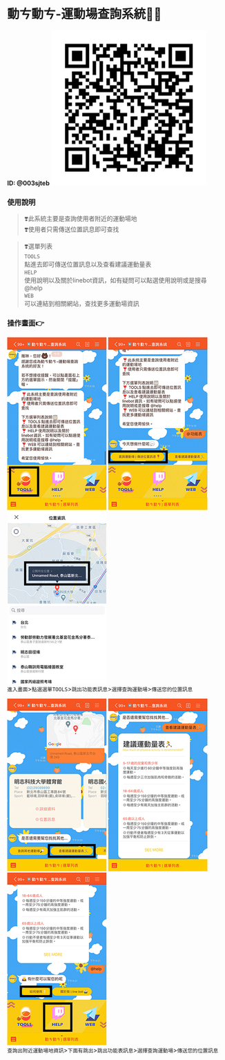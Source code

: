 # 動ㄘ動ㄘ-運動場查詢系統🏃‍♀️

 **ID: @003sjteb**
![image](./images/003sjteb.png)
 ### 使用說明

 >❣️此系統主要是查詢使用者附近的運動場地  
 >❣️使用者只需傳送位置訊息即可查找

 >❣️選單列表  
 >`TOOLS`   
 點進去即可傳送位置訊息以及查看建議運動量表   
 >`HELP`     
 使用說明以及關於linebot資訊，如有疑問可以點選使用說明或是搜尋 @help  
 >`WEB`   
 可以連結到相關網站，查找更多運動場資訊

 ### 操作畫面👉
 ![image](./images/6.jpg)   ![image](./images/5.jpg)   ![image](./images/7.jpg) <br>
 `進入畫面`>`點選選單TOOLS`>`跳出功能表訊息`>`選擇查詢運動場`>`傳送您的位置訊息`


 ![image](./images/4.jpg)   ![image](./images/3.jpg)   ![image](./images/2.jpg) <br>
  `查詢出附近運動場地資訊`>`下面有跳出`>`跳出功能表訊息`>`選擇查詢運動場`>`傳送您的位置訊息`


